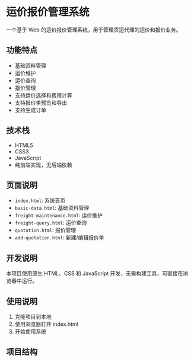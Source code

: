 # 运价报价管理系统

一个基于 Web 的运价报价管理系统，用于管理货运代理的运价和报价业务。

## 功能特点

- 基础资料管理
- 运价维护
- 运价查询
- 报价管理
- 支持运价选择和费用计算
- 支持报价单预览和导出
- 支持生成订单

## 技术栈

- HTML5
- CSS3
- JavaScript
- 纯前端实现，无后端依赖

## 页面说明

- `index.html`: 系统首页
- `basic-data.html`: 基础资料管理
- `freight-maintenance.html`: 运价维护
- `freight-query.html`: 运价查询
- `quotation.html`: 报价管理
- `add-quotation.html`: 新建/编辑报价单

## 开发说明

本项目使用原生 HTML、CSS 和 JavaScript 开发，无需构建工具，可直接在浏览器中运行。

## 使用说明

1. 克隆项目到本地
2. 使用浏览器打开 index.html
3. 开始使用系统

## 项目结构 